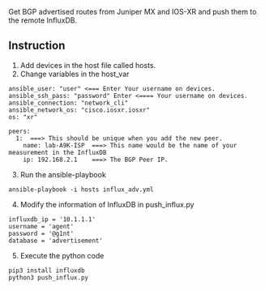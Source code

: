 Get BGP advertised routes from Juniper MX and IOS-XR and push them to the remote InfluxDB.

Instruction
---

1. Add devices in the host file called hosts.
2. Change variables in the host_var
~~~
ansible_user: "user" <=== Enter Your username on devices. 
ansible_ssh_pass: "password" Enter <==== Your username on devices.
ansible_connection: "network_cli"
ansible_network_os: "cisco.iosxr.iosxr"
os: "xr"

peers:
  1:  ===> This should be unique when you add the new peer.
    name: lab-A9K-ISP  ===> This name would be the name of your measurement in the InfluxDB
    ip: 192.168.2.1    ===> The BGP Peer IP.
~~~
3. Run the ansible-playbook
~~~
ansible-playbook -i hosts influx_adv.yml
~~~
4. Modify the information of InfluxDB in push_influx.py
~~~
influxdb_ip = '10.1.1.1'
username = 'agent'
password = '@g1nt'
database = 'advertisement'
~~~
5. Execute the python code
~~~
pip3 install influxdb
python3 push_influx.py
~~~
